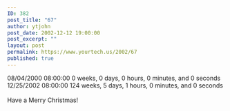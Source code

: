```yaml
---
ID: 382
post_title: "67"
author: ytjohn
post_date: 2002-12-12 19:00:00
post_excerpt: ""
layout: post
permalink: https://www.yourtech.us/2002/67
published: true
---
```

08/04/2000 08:00:00 0 weeks, 0 days, 0 hours, 0 minutes, and 0 seconds<br />
12/25/2002 08:00:00 124 weeks, 5 days, 1 hours, 0 minutes, and 0 seconds<br />
<br />
Have a Merry Christmas!<br />